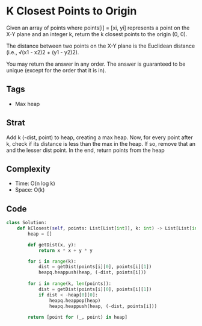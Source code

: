 # K Closest Points to Origin
Given an array of points where points[i] = [xi, yi] represents a point on the X-Y plane and an integer k, return the k closest points to the origin (0, 0).

The distance between two points on the X-Y plane is the Euclidean distance (i.e., √(x1 - x2)2 + (y1 - y2)2).

You may return the answer in any order. The answer is guaranteed to be unique (except for the order that it is in).

## Tags
- Max heap

## Strat
Add k (-dist, point) to heap, creating a max heap. Now, for every point after k, check if its distance is less than the max in the heap. If so, remove that an and the lesser dist point. In the end, return points from the heap 

## Complexity

- Time: O(n log k)
- Space: O(k)

## Code

```python
class Solution:
    def kClosest(self, points: List[List[int]], k: int) -> List[List[int]]:
        heap = []

        def getDist(x, y):
            return x * x + y * y

        for i in range(k):
            dist = getDist(points[i][0], points[i][1])
            heapq.heappush(heap, (-dist, points[i]))
        
        for i in range(k, len(points)):
            dist = getDist(points[i][0], points[i][1])
            if dist < -heap[0][0]:
                heapq.heappop(heap)
                heapq.heappush(heap, (-dist, points[i]))
        
        return [point for (_, point) in heap]
```